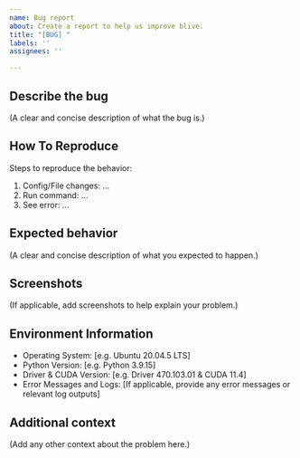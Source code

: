 ```yaml
---
name: Bug report
about: Create a report to help us improve blive.
title: "[BUG] "
labels: ''
assignees: ''

---
```


## Describe the bug
(A clear and concise description of what the bug is.)

## How To Reproduce
Steps to reproduce the behavior:
1. Config/File changes: ...
2. Run command: ...
3. See error: ...

## Expected behavior
(A clear and concise description of what you expected to happen.)

## Screenshots
(If applicable, add screenshots to help explain your problem.)

## Environment Information
 - Operating System: [e.g. Ubuntu 20.04.5 LTS]
 - Python Version: [e.g. Python 3.9.15]
 - Driver & CUDA Version: [e.g. Driver 470.103.01 & CUDA 11.4]
 - Error Messages and Logs: [If applicable, provide any error messages or relevant log outputs]

## Additional context
(Add any other context about the problem here.)
